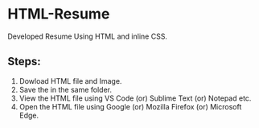 # HTML-Resume
Developed Resume Using HTML and inline CSS.
## Steps:
1) Dowload HTML file and Image.
2) Save the in the same folder.
3) View the HTML file using VS Code (or) Sublime Text (or) Notepad etc.
4) Open the HTML file using Google (or) Mozilla Firefox (or) Microsoft Edge.
